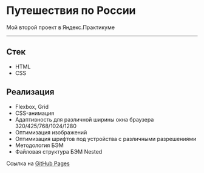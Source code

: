 # Путешествия по России

Мой второй проект в Яндекс.Практикуме

---

## Стек

- HTML
- CSS

## Реализация

- Flexbox, Grid
- CSS-анимация
- Адаптивность для различной ширины окна браузера 320/425/768/1024/1280
- Оптимизация изображений
- Оптимизация шрифтов под устройства с различными разрешениями
- Методология БЭМ
- Файловая структура БЭМ Nested

Ссылка на [GitHub Pages]([https://xonika9.github.io/mesto/](https://xonika9.github.io/russian-travel/))
